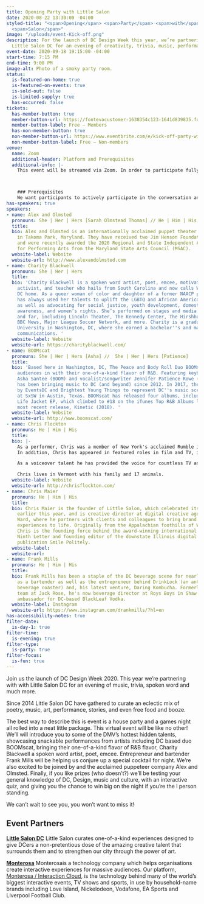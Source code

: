 ```yaml
---
title: Opening Party with Little Salon
date: 2020-08-22 13:30:00 -04:00
styled-title: "<span>Opening</span> <span>Party</span> <span>with</span> <span>Little</span>
  <span>Salon</span>"
image: "/uploads/event-Kick-off.png"
description: For the launch of DC Design Week this year, we’re partnering with with
  Little Salon DC for an evening of creativity, trivia, music, performances and more.
event-date: 2020-09-18 19:15:00 -04:00
start-time: 7:15 PM
end-time: 9:00 PM
image-alt: Photo of a smoky party room.
status:
  is-featured-on-home: true
  is-featured-on-events: true
  is-sold-out: false
  is-limited-supply: true
  has-occurred: false
tickets:
  has-member-button: true
  member-button-url: https://fontevacustomer-1638354c123-1641d839835.force.com/services/oauth2/authorize?client_id=3MVG9nthuDc9owbcOq7_07W.HriOQQPWTbMkrpOla.ajDQlTHf4_uby_mhwylcX.mJBU2O2SppTiZMS0J_HJd&response_type=code&redirect_uri=https://ikit.aiga.org/ikit_national_util/ikit-national-util-sso-redirect/&state=https%3A%2F%2Fdc.aiga.org%2Fevent%2Fkick-off-party-with-little-salon-dc%2F%3Fredirect_source%3Deventbrite_register
  member-button-label: Free — Members
  has-non-member-button: true
  non-member-button-url: https://www.eventbrite.com/e/kick-off-party-with-little-salon-dc-tickets-117854460865
  non-member-button-label: Free — Non-members
venue:
  name: Zoom
  additional-header: Platform and Prerequisites
  additional-info: |-
    This event will be streamed via Zoom. In order to participate fully, attendees should plan to join on the Zoom app via their computer, tablet, or mobile device with enough bandwidth to support viewing video. In order to ensure only those who have registered for the event are able to attend — and to create space for intimate conversations — only those whose display name fully matches the name on our registration list will be admitted from the waiting room. You can find more about joining our virtual events, including how to connect, directions to troubleshoot, and information about our refund policy in our [FAQ](/faqs/).



    ### Prerequisites
    We want participants to actively participate in the conversation and come in wanting to think, reflect, and share. Please be sure to read the shared pre-reading. While not required, we strongly encourage participants to attend with their video “on” in order to create a more intimate space for conversation.
has-speakers: true
speakers:
- name: Alex and Olmsted
  pronouns: She | Her | Hers [Sarah Olmstead Thomas] // He | Him | His [Alex Vernon]
  title: 
  bio: Alex and Olmsted is an internationally acclaimed puppet theater company based
    in Takoma Park, Maryland. They have received two Jim Henson Foundation Grants
    and were recently awarded the 2020 Regional and State Independent Artist Award
    for Performing Arts from the Maryland State Arts Council (MSAC).
  website-label: Website
  website-url: http://www.alexandolmsted.com
- name: Charity Blackwell
  pronouns: She | Her | Hers
  title: 
  bio: 'Charity Blackwell is a spoken word artist, poet, emcee, motivational speaker,
    activist, and teacher who hails from South Carolina and now calls Washington,
    DC home. As a queer woman of color and daughter of a former NAACP president, Charity
    has always used her talents to uplift the LGBTQ and African American communities,
    as well as advocating for social justice, youth development, domestic violence
    awareness, and women’s rights. She’s performed on stages and media outlets near
    and far, including Lincoln Theater, The Kennedy Center, The Hirshhorn Museum,
    BBC News, Major League Soccer Network, and more. Charity is a graduate of Trinity
    University in Washington, DC, where she earned a bachelor''s and master''s in
    communications. '
  website-label: Website
  website-url: https://charityblackwell.com/
- name: BOOMscat
  pronouns: She | Her | Hers [Asha] //  She | Her | Hers [Patience]
  title: 
  bio: 'Based here in Washington, DC, The Peace and Body Roll Duo BOOMscat invites
    audiences in with their one-of-a-kind flavor of R&B. Featuring keyboardist/drummer/producer
    Asha Santee (BOOM) and vocalist/songwriter Jennifer Patience Rowe (scat), BOOMscat
    has been bringing music to DC (and beyond) since 2012. In 2017, they were selected
    by EventsDC and Brightest Young Things to represent DC''s music scene with a performance
    at SxSW in Austin, Texas. BOOMscat has released four albums, including the No
    Life Jacket EP, which climbed to #18 on the iTunes Top R&B Albums list, and their
    most recent release, Kinetic (2018). '
  website-label: Website
  website-url: http://www.boomscat.com/
- name: Chris Flockton
  pronouns: He | Him | His
  title: 
  bio: |-
    As a performer, Chris was a member of New York's acclaimed Rumble in the RedRoom sketch comedy ensemble, and later wrote and performed with his own sketch comedy group, The Belgian Summers. On stage, he has appeared in roles both serious and comedic at regional theatres around the country, most recently in the 2019 off-Broadway premier of Only Yesterday, which was a New York Times Critics’ Pick.
    In addition, Chris has appeared in featured roles in film and TV, including The Boondock Saints,  Law & Order SVU, and The Guiding Light, in dozens of TV commercials, and has worked extensively as a live host for large events around the world.

    As a voiceover talent he has provided the voice for countless TV and radio spots, and from 2003-2015 and 120 episodes was the narrator of VH1’s top-rated show, The Fabulous Life.

    Chris lives in Vermont with his family and 17 animals.
  website-label: Website
  website-url: http://chrisflockton.com/
- name: Chris Maier
  pronouns: He | Him | His
  title: 
  bio: Chris Maier is the founder of Little Salon, which celebrated its sixth birthday
    earlier this year, and is creative director at digital creative agency Artemis
    Ward, where he partners with clients and colleagues to bring brand stories and
    experiences to life. Originally from the Appalachian foothills of Western Pennsylvania,
    Chris is the founding force behind the award-winning international literary magazine
    Ninth Letter and founding editor of the downstate Illinois digital daily news
    publication Smile Politely.
  website-label: 
  website-url: 
- name: Frank Mills
  pronouns: He | Him | His
  title: 
  bio: Frank Mills has been a staple of the DC beverage scene for nearly a decade,
    as a bartender as well as the entrepreneur behind DrinkLock (an anti-tampering
    beverage coaster) and, his latest venture, Daring Kombucha. Formerly part of the
    team at Jack Rose, he's now beverage director at Roys Boys in Shaw and a brand
    ambassador for DC-based BlackLeaf Vodka.
  website-label: Instagram
  website-url: https://www.instagram.com/drankmills/?hl=en
has-accessibility-notes: true
filter-date:
  is-day-1: true
filter-time:
  is-evening: true
filter-type:
  is-party: true
filter-focus:
  is-fun: true
---
```


Join us the launch of DC Design Week 2020. This year we’re partnering with with Little Salon DC for an evening of music, trivia, spoken word and much more.

Since 2014 Little Salon DC have gathered to curate an eclectic mix of poetry, music, art, performance, stories, and even free food and booze.

The best way to describe this is event is a house party and a games night all rolled into a neat little package. This virtual event will be like no other! We’ll will introduce you to some of the DMV’s hottest hidden talents, showcasing snackable performances  from artists including DC based duo BOOMscat, bringing their one-of-a-kind flavor of R&B flavor, Charity Blackwell a spoken word artist, poet, emcee. Entrepreneur and bartender Frank Mills will be helping us conjure up a special cocktail for night. We’re also excited to be joined by and the acclaimed puppeteer company Alex and Olmsted.  Finally, if you like prizes (who doesn’t?) we’ll be testing your general knowledge of DC, Design, music and culture, with an interactive quiz, and giving you the chance to win big on the night if you’re the l person standing.

We can’t wait to see you, you won’t want to miss it!  

  

## Event Partners

**[Little Salon DC](http://littlesalondc.com/)**
Little Salon curates one-of-a-kind experiences designed to give DCers a non-pretentious dose of the amazing creative talent that surrounds them and to strengthen our city through the power of art.

**[Monterosa](https://www.monterosa.co/)**
Monterosais a technology company which helps organisations create interactive experiences for massive audiences. Our platform, [Monterosa / Interaction Cloud](https://www.monterosa.co/interactioncloud), is the technology behind many of the world’s biggest interactive events, TV shows and sports, in use by household-name brands including Love Island, Nickelodeon, Vodafone, EA Sports and Liverpool Football Club.